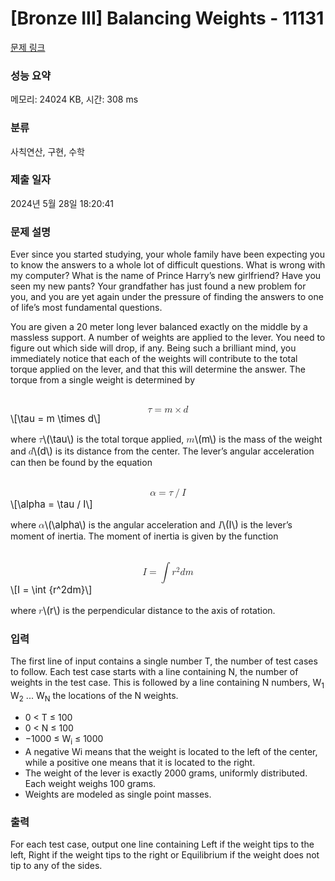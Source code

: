 # [Bronze III] Balancing Weights - 11131 

[문제 링크](https://www.acmicpc.net/problem/11131) 

### 성능 요약

메모리: 24024 KB, 시간: 308 ms

### 분류

사칙연산, 구현, 수학

### 제출 일자

2024년 5월 28일 18:20:41

### 문제 설명

<p>Ever since you started studying, your whole family have been expecting you to know the answers to a whole lot of difficult questions. What is wrong with my computer? What is the name of Prince Harry’s new girlfriend? Have you seen my new pants? Your grandfather has just found a new problem for you, and you are yet again under the pressure of finding the answers to one of life’s most fundamental questions.</p>

<p>You are given a 20 meter long lever balanced exactly on the middle by a massless support. A number of weights are applied to the lever. You need to figure out which side will drop, if any. Being such a brilliant mind, you immediately notice that each of the weights will contribute to the total torque applied on the lever, and that this will determine the answer. The torque from a single weight is determined by</p>

<p><mjx-container class="MathJax" jax="CHTML" display="true" style="font-size: 109%; position: relative;"> <mjx-math display="true" class="MJX-TEX" aria-hidden="true" style="margin-left: 0px; margin-right: 0px;"><mjx-mi class="mjx-i"><mjx-c class="mjx-c1D70F TEX-I"></mjx-c></mjx-mi><mjx-mo class="mjx-n" space="4"><mjx-c class="mjx-c3D"></mjx-c></mjx-mo><mjx-mi class="mjx-i" space="4"><mjx-c class="mjx-c1D45A TEX-I"></mjx-c></mjx-mi><mjx-mo class="mjx-n" space="3"><mjx-c class="mjx-cD7"></mjx-c></mjx-mo><mjx-mi class="mjx-i" space="3"><mjx-c class="mjx-c1D451 TEX-I"></mjx-c></mjx-mi></mjx-math><mjx-assistive-mml unselectable="on" display="block"><math xmlns="http://www.w3.org/1998/Math/MathML" display="block"><mi>τ</mi><mo>=</mo><mi>m</mi><mo>×</mo><mi>d</mi></math></mjx-assistive-mml><span aria-hidden="true" class="no-mathjax mjx-copytext">\[\tau  = m \times d\]</span> </mjx-container></p>

<p>where <mjx-container class="MathJax" jax="CHTML" style="font-size: 109%; position: relative;"><mjx-math class="MJX-TEX" aria-hidden="true"><mjx-mi class="mjx-i"><mjx-c class="mjx-c1D70F TEX-I"></mjx-c></mjx-mi></mjx-math><mjx-assistive-mml unselectable="on" display="inline"><math xmlns="http://www.w3.org/1998/Math/MathML"><mi>τ</mi></math></mjx-assistive-mml><span aria-hidden="true" class="no-mathjax mjx-copytext">\(\tau\)</span></mjx-container> is the total torque applied, <mjx-container class="MathJax" jax="CHTML" style="font-size: 109%; position: relative;"><mjx-math class="MJX-TEX" aria-hidden="true"><mjx-mi class="mjx-i"><mjx-c class="mjx-c1D45A TEX-I"></mjx-c></mjx-mi></mjx-math><mjx-assistive-mml unselectable="on" display="inline"><math xmlns="http://www.w3.org/1998/Math/MathML"><mi>m</mi></math></mjx-assistive-mml><span aria-hidden="true" class="no-mathjax mjx-copytext">\(m\)</span></mjx-container> is the mass of the weight and <mjx-container class="MathJax" jax="CHTML" style="font-size: 109%; position: relative;"><mjx-math class="MJX-TEX" aria-hidden="true"><mjx-mi class="mjx-i"><mjx-c class="mjx-c1D451 TEX-I"></mjx-c></mjx-mi></mjx-math><mjx-assistive-mml unselectable="on" display="inline"><math xmlns="http://www.w3.org/1998/Math/MathML"><mi>d</mi></math></mjx-assistive-mml><span aria-hidden="true" class="no-mathjax mjx-copytext">\(d\)</span></mjx-container> is its distance from the center. The lever’s angular acceleration can then be found by the equation</p>

<p><mjx-container class="MathJax" jax="CHTML" display="true" style="font-size: 109%; position: relative;"> <mjx-math display="true" class="MJX-TEX" aria-hidden="true" style="margin-left: 0px; margin-right: 0px;"><mjx-mi class="mjx-i"><mjx-c class="mjx-c1D6FC TEX-I"></mjx-c></mjx-mi><mjx-mo class="mjx-n" space="4"><mjx-c class="mjx-c3D"></mjx-c></mjx-mo><mjx-mi class="mjx-i" space="4"><mjx-c class="mjx-c1D70F TEX-I"></mjx-c></mjx-mi><mjx-texatom texclass="ORD"><mjx-mo class="mjx-n"><mjx-c class="mjx-c2F"></mjx-c></mjx-mo></mjx-texatom><mjx-mi class="mjx-i"><mjx-c class="mjx-c1D43C TEX-I"></mjx-c></mjx-mi></mjx-math><mjx-assistive-mml unselectable="on" display="block"><math xmlns="http://www.w3.org/1998/Math/MathML" display="block"><mi>α</mi><mo>=</mo><mi>τ</mi><mrow data-mjx-texclass="ORD"><mo>/</mo></mrow><mi>I</mi></math></mjx-assistive-mml><span aria-hidden="true" class="no-mathjax mjx-copytext">\[\alpha = \tau / I\]</span> </mjx-container></p>

<p>where <mjx-container class="MathJax" jax="CHTML" style="font-size: 109%; position: relative;"><mjx-math class="MJX-TEX" aria-hidden="true"><mjx-mi class="mjx-i"><mjx-c class="mjx-c1D6FC TEX-I"></mjx-c></mjx-mi></mjx-math><mjx-assistive-mml unselectable="on" display="inline"><math xmlns="http://www.w3.org/1998/Math/MathML"><mi>α</mi></math></mjx-assistive-mml><span aria-hidden="true" class="no-mathjax mjx-copytext">\(\alpha\)</span></mjx-container> is the angular acceleration and <mjx-container class="MathJax" jax="CHTML" style="font-size: 109%; position: relative;"><mjx-math class="MJX-TEX" aria-hidden="true"><mjx-mi class="mjx-i"><mjx-c class="mjx-c1D43C TEX-I"></mjx-c></mjx-mi></mjx-math><mjx-assistive-mml unselectable="on" display="inline"><math xmlns="http://www.w3.org/1998/Math/MathML"><mi>I</mi></math></mjx-assistive-mml><span aria-hidden="true" class="no-mathjax mjx-copytext">\(I\)</span></mjx-container> is the lever’s moment of inertia. The moment of inertia is given by the function</p>

<p><mjx-container class="MathJax" jax="CHTML" display="true" style="font-size: 109%; position: relative;"> <mjx-math display="true" class="MJX-TEX" aria-hidden="true" style="margin-left: 0px; margin-right: 0px;"><mjx-mi class="mjx-i"><mjx-c class="mjx-c1D43C TEX-I"></mjx-c></mjx-mi><mjx-mo class="mjx-n" space="4"><mjx-c class="mjx-c3D"></mjx-c></mjx-mo><mjx-mo class="mjx-lop" space="4"><mjx-c class="mjx-c222B TEX-S2"></mjx-c></mjx-mo><mjx-texatom space="2" texclass="ORD"><mjx-msup><mjx-mi class="mjx-i"><mjx-c class="mjx-c1D45F TEX-I"></mjx-c></mjx-mi><mjx-script style="vertical-align: 0.413em;"><mjx-mn class="mjx-n" size="s"><mjx-c class="mjx-c32"></mjx-c></mjx-mn></mjx-script></mjx-msup><mjx-mi class="mjx-i"><mjx-c class="mjx-c1D451 TEX-I"></mjx-c></mjx-mi><mjx-mi class="mjx-i"><mjx-c class="mjx-c1D45A TEX-I"></mjx-c></mjx-mi></mjx-texatom></mjx-math><mjx-assistive-mml unselectable="on" display="block"><math xmlns="http://www.w3.org/1998/Math/MathML" display="block"><mi>I</mi><mo>=</mo><mo data-mjx-texclass="OP">∫</mo><mrow data-mjx-texclass="ORD"><msup><mi>r</mi><mn>2</mn></msup><mi>d</mi><mi>m</mi></mrow></math></mjx-assistive-mml><span aria-hidden="true" class="no-mathjax mjx-copytext">\[I = \int {r^2dm}\]</span> </mjx-container></p>

<p>where <mjx-container class="MathJax" jax="CHTML" style="font-size: 109%; position: relative;"><mjx-math class="MJX-TEX" aria-hidden="true"><mjx-mi class="mjx-i"><mjx-c class="mjx-c1D45F TEX-I"></mjx-c></mjx-mi></mjx-math><mjx-assistive-mml unselectable="on" display="inline"><math xmlns="http://www.w3.org/1998/Math/MathML"><mi>r</mi></math></mjx-assistive-mml><span aria-hidden="true" class="no-mathjax mjx-copytext">\(r\)</span></mjx-container> is the perpendicular distance to the axis of rotation.</p>

### 입력 

 <p>The first line of input contains a single number T, the number of test cases to follow. Each test case starts with a line containing N, the number of weights in the test case. This is followed by a line containing N numbers, W<sub>1</sub> W<sub>2</sub> ... W<sub>N</sub> the locations of the N weights.</p>

<ul>
	<li>0 < T ≤ 100</li>
	<li>0 < N ≤ 100</li>
	<li>−1000 ≤ W<sub>i</sub> ≤ 1000</li>
	<li>A negative Wi means that the weight is located to the left of the center, while a positive one means that it is located to the right.</li>
	<li>The weight of the lever is exactly 2000 grams, uniformly distributed. Each weight weighs 100 grams.</li>
	<li>Weights are modeled as single point masses.</li>
</ul>

### 출력 

 <p>For each test case, output one line containing Left if the weight tips to the left, Right if the weight tips to the right or Equilibrium if the weight does not tip to any of the sides.</p>

